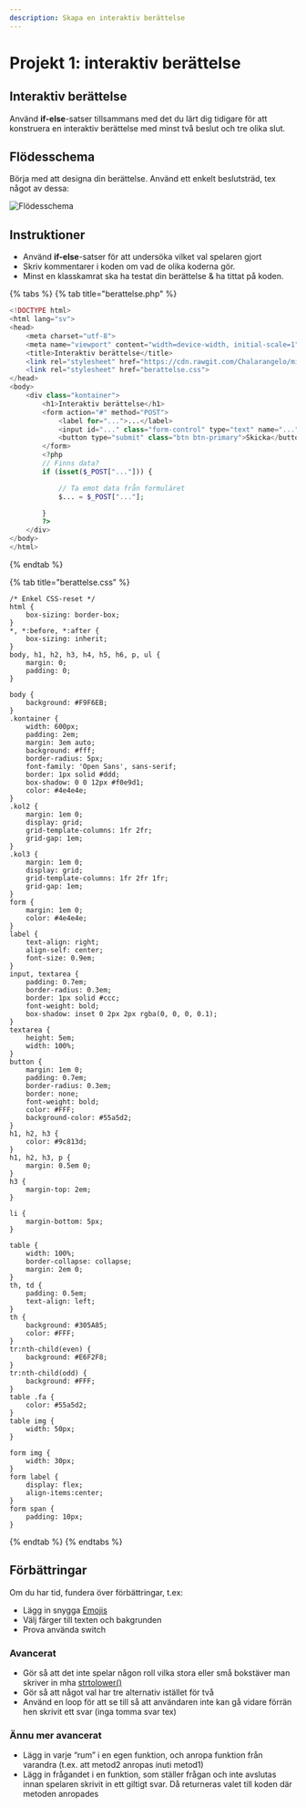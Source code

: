 ```yaml
---
description: Skapa en interaktiv berättelse
---
```


# Projekt 1: interaktiv berättelse

## Interaktiv berättelse

Använd **if-else**-satser tillsammans med det du lärt dig tidigare för att konstruera en interaktiv berättelse med minst två beslut och tre olika slut.

## Flödesschema

Börja med att designa din berättelse. Använd ett enkelt beslutsträd, tex något av dessa:  


![Fl&#xF6;desschema](https://docs.google.com/drawings/u/0/d/sCVbah0fMe_4baeG0KFlTag/image?w=572&h=171&rev=1&ac=1&parent=14wTbpTkwo_McghrUHrnIT7yZQJ79HvoMWTnrXWkoWLM)

## Instruktioner

* Använd **if-else**-satser för att undersöka vilket val spelaren gjort
* Skriv kommentarer i koden om vad de olika koderna gör.
* Minst en klasskamrat ska ha testat din berättelse & ha tittat på koden.

{% tabs %}
{% tab title="berattelse.php" %}
```php
<!DOCTYPE html>
<html lang="sv">
<head>
    <meta charset="utf-8">
    <meta name="viewport" content="width=device-width, initial-scale=1">
    <title>Interaktiv berättelse</title>
    <link rel="stylesheet" href="https://cdn.rawgit.com/Chalarangelo/mini.css/v3.0.1/dist/mini-default.min.css">
    <link rel="stylesheet" href="berattelse.css">
</head>
<body>
    <div class="kontainer">
        <h1>Interaktiv berättelse</h1>
        <form action="#" method="POST">
            <label for="...">...</label>
            <input id="..." class="form-control" type="text" name="...">
            <button type="submit" class="btn btn-primary">Skicka</button>
        </form>
        <?php
        // Finns data?
        if (isset($_POST["..."])) {

            // Ta emot data från formuläret
            $... = $_POST["..."];

        }
        ?>
    </div>
</body>
</html>
```
{% endtab %}

{% tab title="berattelse.css" %}
```
/* Enkel CSS-reset */
html {
    box-sizing: border-box;
}
*, *:before, *:after {
    box-sizing: inherit;
}
body, h1, h2, h3, h4, h5, h6, p, ul {
    margin: 0;
    padding: 0;
}

body {
    background: #F9F6EB;
}
.kontainer {
    width: 600px;
    padding: 2em;
    margin: 3em auto;
    background: #fff;
    border-radius: 5px;
    font-family: 'Open Sans', sans-serif;
    border: 1px solid #ddd;
    box-shadow: 0 0 12px #f0e9d1;
    color: #4e4e4e;
}
.kol2 {
    margin: 1em 0;
    display: grid;
    grid-template-columns: 1fr 2fr;
    grid-gap: 1em;
}
.kol3 {
    margin: 1em 0;
    display: grid;
    grid-template-columns: 1fr 2fr 1fr;
    grid-gap: 1em;
}
form {
    margin: 1em 0;
    color: #4e4e4e;
}
label {
    text-align: right;
    align-self: center;
    font-size: 0.9em;
}
input, textarea {
    padding: 0.7em;
    border-radius: 0.3em;
    border: 1px solid #ccc;
    font-weight: bold;
    box-shadow: inset 0 2px 2px rgba(0, 0, 0, 0.1);
}
textarea {
    height: 5em;
    width: 100%;
}
button {
    margin: 1em 0;
    padding: 0.7em;
    border-radius: 0.3em;
    border: none;
    font-weight: bold;
    color: #FFF;
    background-color: #55a5d2;
}
h1, h2, h3 {
    color: #9c813d;
}
h1, h2, h3, p {
    margin: 0.5em 0;
}
h3 {
    margin-top: 2em;
}

li {
    margin-bottom: 5px;
}

table {
    width: 100%;
    border-collapse: collapse;
    margin: 2em 0;
}
th, td {
    padding: 0.5em;
    text-align: left;
}
th {
    background: #305A85;
    color: #FFF;
}
tr:nth-child(even) {
    background: #E6F2F8;
}
tr:nth-child(odd) {
    background: #FFF;
}
table .fa {
    color: #55a5d2;
}
table img {
    width: 50px;
}

form img {
    width: 30px;
}
form label {
    display: flex;
    align-items:center;
}
form span {
    padding: 10px;
}
```
{% endtab %}
{% endtabs %}

## Förbättringar

Om du har tid, fundera över förbättringar, t.ex:

* Lägg in snygga [Emojis](https://emoji-css.afeld.me/)
* Välj färger till texten och bakgrunden
* Prova använda switch

### Avancerat

* Gör så att det inte spelar någon roll vilka stora eller små bokstäver man skriver in mha [strtolower\(\)](https://devdocs.io/php/function.strtolower)
* Gör så att något val har tre alternativ istället för två
* Använd en loop för att se till så att användaren inte kan gå vidare förrän hen skrivit ett svar \(inga tomma svar tex\)

### Ännu mer avancerat

* Lägg in varje “rum” i en egen funktion, och anropa funktion från varandra \(t.ex. att metod2 anropas inuti metod1\)
* Lägg in frågandet i en funktion, som ställer frågan och inte avslutas innan spelaren skrivit in ett giltigt svar. Då returneras valet till koden där metoden anropades

